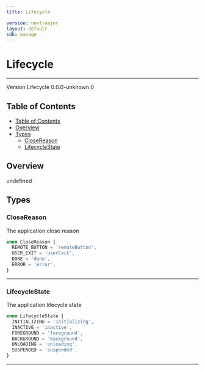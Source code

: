 ```yaml
---
title: Lifecycle

version: next-major
layout: default
sdk: manage
---
```


# Lifecycle

---

Version Lifecycle 0.0.0-unknown.0

## Table of Contents

- [Table of Contents](#table-of-contents)
- [Overview](#overview)
- [Types](#types)
  - [CloseReason](#closereason)
  - [LifecycleState](#lifecyclestate)

## Overview

undefined

## Types

### CloseReason

The application close reason

```typescript
enum CloseReason {
  REMOTE_BUTTON = 'remoteButton',
  USER_EXIT = 'userExit',
  DONE = 'done',
  ERROR = 'error',
}
```

---

### LifecycleState

The application lifecycle state

```typescript
enum LifecycleState {
  INITIALIZING = 'initializing',
  INACTIVE = 'inactive',
  FOREGROUND = 'foreground',
  BACKGROUND = 'background',
  UNLOADING = 'unloading',
  SUSPENDED = 'suspended',
}
```

---
